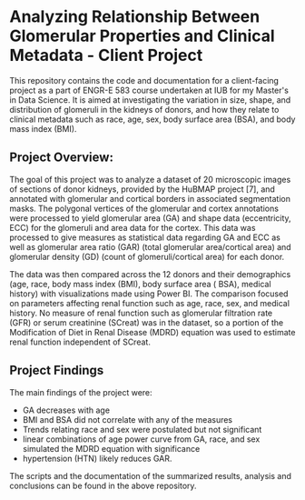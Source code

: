 # Analyzing Relationship Between Glomerular Properties and Clinical Metadata - Client Project

This repository contains the code and documentation for a client-facing project as a part of ENGR-E 583 course undertaken at IUB for my Master's in Data Science. 
It is aimed at investigating the variation in size, shape, and distribution of glomeruli in the kidneys of donors, and how they relate to clinical metadata such as race, age, sex, body surface area (BSA), and body mass index (BMI).

## Project Overview:
The goal of this project was to analyze a dataset of 20 microscopic images of sections of donor kidneys, provided by the HuBMAP project [7], and annotated with glomerular and cortical borders in associated segmentation masks. The polygonal vertices of the glomerular and cortex annotations were processed to yield glomerular area (GA) and shape data (eccentricity, ECC) for the glomeruli and area data for the cortex. This data was processed to give measures as statistical data regarding GA and ECC as well as glomerular area ratio (GAR) (total glomerular area/cortical area) and glomerular density (GD) (count of glomeruli/cortical area) for each donor.

The data was then compared across the 12 donors and their demographics (age, race, body mass index (BMI), body surface area ( BSA), medical history) with visualizations made using Power BI. The comparison focused on parameters affecting renal function such as age, race, sex, and medical history. No measure of renal function such as glomerular filtration rate (GFR) or serum creatinine (SCreat) was in the dataset, so a portion of the Modification of Diet in Renal Disease (MDRD) equation was used to estimate renal function independent of SCreat.

## Project Findings
The main findings of the project were:

* GA decreases with age
* BMI and BSA did not correlate with any of the measures 
* Trends relating race and sex were postulated but not significant
* linear combinations of age power curve from GA, race, and sex simulated the MDRD equation with significance
* hypertension (HTN) likely reduces GAR.

The scripts and the documentation of the summarized results, analysis and conclusions can be found in the above repository.
